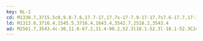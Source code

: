 ```yaml
---
key: NL-1
cd: M1330.7,3715.5c0,9.8-7.6,17.7-17,17.7s-17-7.9-17-17.7s7.6-17.7,17-17.7l0,0,,,,C1323.1,3697.8,1330.7,3705.7,1330.7,3715.5z
ld: M1313.6,3716.4,1545.5,3716.4,1643.4,3542.7,2518.2,3543.4
ad: M2561.7,3543.4c-30,11.6-67.2,31.4-90.2,52.3l18.1-52.3l-18.1-52.3C2494.5,3512,2531.8,3531.8,2561.7,3543.4,,,,,z
---
```


